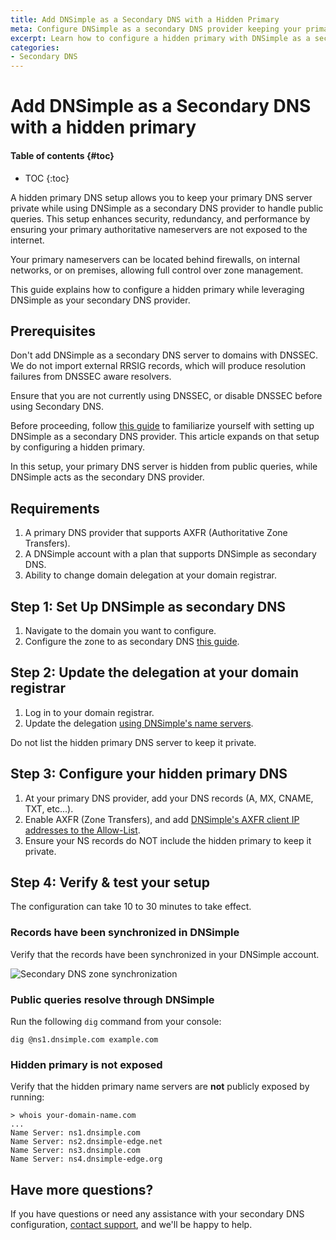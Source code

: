 ```yaml
---
title: Add DNSimple as a Secondary DNS with a Hidden Primary
meta: Configure DNSimple as a secondary DNS provider keeping your primary nameservers hidden to enhance security.
excerpt: Learn how to configure a hidden primary with DNSimple as a secondary DNS provider.
categories:
- Secondary DNS
---
```


# Add DNSimple as a Secondary DNS with a hidden primary

#### Table of contents {#toc}

* TOC
{:toc}

A hidden primary DNS setup allows you to keep your primary DNS server private while using DNSimple as a secondary DNS provider to handle public queries. This setup enhances security, redundancy, and performance by ensuring your primary authoritative nameservers are not exposed to the internet.

Your primary nameservers can be located behind firewalls, on internal networks, or on premises, allowing full control over zone management.

This guide explains how to configure a hidden primary while leveraging DNSimple as your secondary DNS provider.

## Prerequisites

<warning>
Don't add DNSimple as a secondary DNS server to domains with DNSSEC. We do not import external RRSIG records, which will produce resolution failures from DNSSEC aware resolvers.

Ensure that you are not currently using DNSSEC, or disable DNSSEC before using Secondary DNS.
</warning>

Before proceeding, follow [this guide](/articles/secondary-dns-dnsimple-as-secondary) to familiarize yourself with setting up DNSimple as a secondary DNS provider. This article expands on that setup by configuring a hidden primary.

In this setup, your primary DNS server is hidden from public queries, while DNSimple acts as the secondary DNS provider.

## Requirements

1. A primary DNS provider that supports AXFR (Authoritative Zone Transfers).
2. A DNSimple account with a plan that supports DNSimple as secondary DNS.
3. Ability to change domain delegation at your domain registrar.

## Step 1: Set Up DNSimple as secondary DNS

1. Navigate to the domain you want to configure.
2. Configure the zone to as secondary DNS [this guide](/articles/secondary-dns-dnsimple-as-secondary).

## Step 2: Update the delegation at your domain registrar

1. Log in to your domain registrar.
2. Update the delegation [using DNSimple's name servers](/articles/dnsimple-nameservers).

<note>
Do not list the hidden primary DNS server to keep it private.
</note>

## Step 3: Configure your hidden primary DNS

1. At your primary DNS provider, add your DNS records (A, MX, CNAME, TXT, etc...).
2. Enable AXFR (Zone Transfers), and add [DNSimple's AXFR client IP addresses to the Allow-List](https://support.dnsimple.com/articles/secondary-dns-dnsimple-as-secondary/#configuring-axfr-at-your-primary-dns-provider).
3. Ensure your NS records do NOT include the hidden primary to keep it private.

## Step 4: Verify &amp; test your setup

The configuration can take 10 to 30 minutes to take effect.

### Records have been synchronized in DNSimple

Verify that the records have been synchronized in your DNSimple account.

![Secondary DNS zone synchronization](/files/secondary-dns-record-sync.png)

### Public queries resolve through DNSimple

Run the following `dig` command from your console:
```
dig @ns1.dnsimple.com example.com
```
### Hidden primary is not exposed

Verify that the hidden primary name servers are **not** publicly exposed by running:
```
> whois your-domain-name.com
...
Name Server: ns1.dnsimple.com
Name Server: ns2.dnsimple-edge.net
Name Server: ns3.dnsimple.com
Name Server: ns4.dnsimple-edge.org
```
## Have more questions? 

If you have questions or need any assistance with your secondary DNS configuration, [contact support](https://dnsimple.com/feedback), and we'll be happy to help.
